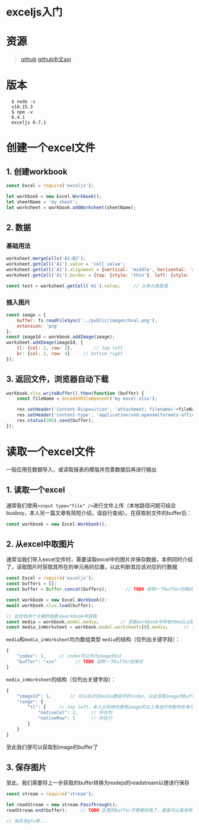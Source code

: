 # exceljs入门

# 资源
>[github](https://github.com/exceljs/exceljs)
>[github中文api](https://github.com/exceljs/exceljs/blob/master/README_zh.md)

# 版本
```shell
  $ node -v
  v10.15.3
  $ npm -v
  6.4.1
  exceljs 0.7.1
```

# 创建一个excel文件
## 1. 创建workbook
```javascript
const Excel = require('exceljs');

let workbook = new Excel.Workbook();
let sheetName = 'my sheet';
let worksheet = workbook.addWorksheet(sheetName);
```

## 2. 数据
### 基础用法
```javascript
worksheet.mergeCells('A1:B2');
worksheet.getCell('A1').value = 'cell value';
worksheet.getCell('A1').alignment = {vertical: 'middle', horizontal: 'right'};
worksheet.getCell('A1').border = {top: {style: 'thin'}, left: {style: 'thin'}, bottom: {style: 'thin'}, right: {style: 'thin'}};

const test = worksheet.getCell('A1').value;     // 从单元格取值
```

### 插入图片
```javascript
const image = {
    buffer: fs.readFileSync('../public/images/Oval.png'),
    extension: 'png'
};
const imageId = workbook.addImage(image);
worksheet.addImage(imageId, {
    tl: {col: 1, row: 2},        // top left
    br: {col: 2, row: 4}     // bottom right
});
```

## 3. 返回文件，浏览器自动下载
```javascript
workbook.xlsx.writeBuffer().then(function (buffer) {
    const fileName = encodeURIComponent('my excel.xlsx');

    res.setHeader('Content-Disposition', 'attachment; filename='+fileName+'; filename*=utf-8\'\''+fileName);
    res.setHeader('content-type', 'application/vnd.openxmlformats-officedocument.spreadsheetml.sheet');
    res.status(200).send(buffer);
});
```

# 读取一个excel文件
一般应用在数据导入，或读取报表的模版并完善数据后再进行输出

## 1. 读取一个excel
通常我们使用`<input type="file" />`进行文件上传（本地路径问题可结合busboy，本人另一篇文章有简短介绍，请自行查阅）。在获取到文件的buffer后：
```javascript
const workbook = new Excel.Workbook();
```

## 2. 从excel中取图片
通常当我们导入excel文件时，需要读取excel中的图片并保存数据，本例同时介绍了，读取图片时获取其所在的单元格的位置，以此判断其应该对应的行数据
```javascript
const Excel = require('exceljs');
const buffers = [];
const buffer = Buffer.concat(buffers);       // TODO 说明一下buffer的格式

const workbook = new Excel.Workbook();
await workbook.xlsx.load(buffer);

// 此时有两个关键的值要从workbook中获取
const media = workbook.model.media;        // 获取workbook中所有的media信息，包含了所有的sheet页
const media_inWorksheet = workbook.model.worksheets[0].media;      // 获取某个worksheet中所有的media信息，注意此处worksheet的index从0开始
```
`media`和`media_inWorksheet`均为数组类型
`media`的结构（仅列出关键字段）：
```javascript
{
    "index": 1,     // index可以作为image的id
    "buffer": "xxx"       // TODO 说明一下buffer的格式
}
```
`media_inWorksheet`的结构（仅列出关键字段）：
```javascript
{
    "imageId": 1,       // 可以去对应media数组中的index，以此获取image的buffer
    "range": {
        "tl": {     // top left。本人比较倾向使用image的左上角进行判断所处单元格的位置
            "nativeCol": 1,     // 所在列
            "nativeRow": 1      // 所在行
        }
    }
}
```
至此我们便可以获取到image的buffer了

## 3. 保存图片
至此，我们需要将上一步获取的buffer转换为nodejs的readstream以便进行保存
```javascript
const stream = require('stream');

let readStream = new stream.PassThrough();
readStream.end(buffer);     // TODO 这里的buffer不需要转换了，直接可以拿来转换，后续说明一下buffer的格式

// 保存至gfs等...
```
